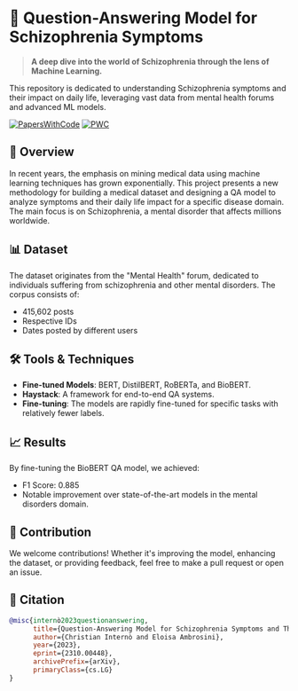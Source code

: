 # 🧠 Question-Answering Model for Schizophrenia Symptoms

> **A deep dive into the world of Schizophrenia through the lens of Machine Learning.** 

This repository is dedicated to understanding Schizophrenia symptoms and their impact on daily life, leveraging vast data from mental health forums and advanced ML models.

[![PapersWithCode](https://img.shields.io/badge/PapersWithCode-Paper-green.svg?style=for-the-badge)](https://paperswithcode.com/paper/question-answering-model-for-schizophrenia)
[![PWC](https://img.shields.io/endpoint.svg?url=https://paperswithcode.com/badge/question-answering-model-for-schizophrenia/question-answering-on-schizzosquad)](https://paperswithcode.com/sota/question-answering-on-schizzosquad?p=question-answering-model-for-schizophrenia)

## 📖 Overview

In recent years, the emphasis on mining medical data using machine learning techniques has grown exponentially. This project presents a new methodology for building a medical dataset and designing a QA model to analyze symptoms and their daily life impact for a specific disease domain. The main focus is on Schizophrenia, a mental disorder that affects millions worldwide.

## 📊 Dataset

The dataset originates from the "Mental Health" forum, dedicated to individuals suffering from schizophrenia and other mental disorders. The corpus consists of:
- 415,602 posts
- Respective IDs 
- Dates posted by different users

## 🛠 Tools & Techniques

- **Fine-tuned Models**: BERT, DistilBERT, RoBERTa, and BioBERT.
- **Haystack**: A framework for end-to-end QA systems.
- **Fine-tuning**: The models are rapidly fine-tuned for specific tasks with relatively fewer labels.

## 📈 Results

By fine-tuning the BioBERT QA model, we achieved:
- F1 Score: 0.885
- Notable improvement over state-of-the-art models in the mental disorders domain.

## 🤝 Contribution

We welcome contributions! Whether it's improving the model, enhancing the dataset, or providing feedback, feel free to make a pull request or open an issue.

## 📜 Citation

```bibtex
@misc{internò2023questionanswering,
      title={Question-Answering Model for Schizophrenia Symptoms and Their Impact on Daily Life using Mental Health Forums Data}, 
      author={Christian Internò and Eloisa Ambrosini},
      year={2023},
      eprint={2310.00448},
      archivePrefix={arXiv},
      primaryClass={cs.LG}
}
